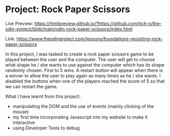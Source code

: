 # Project: Rock Paper Scissors 

Live Preview: https://htmlpreview.github.io/?https://github.com/tjch-o/the-odin-project/blob/main/odin-rock-paper-scissors/index.html

Link: https://www.theodinproject.com/lessons/foundations-revisiting-rock-paper-scissors

In this project, I was tasked to create a rock paper scissors game to be played between the user and the computer. The user will get to choose what shape he / she wants to use against the computer which has its shape randomly chosen. First to 5 wins. A restart button will appear when there is a winner to allow the user to play again as many times as he / she wants. I disabled the buttons when one of the players reached the score of 5 so that we can restart the game.

What I have learnt from this project:
- manipulating the DOM and the use of events (mainly clicking of the mouse)
- my first time incorporating Javascript into my website to make it interactive
- using Developer Tools to debug 

